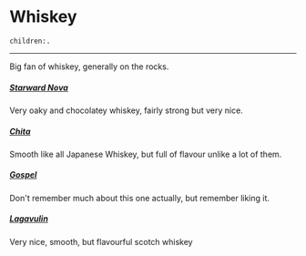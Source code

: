 # Whiskey
```query
children:.
```
---

Big fan of whiskey, generally on the rocks.

##### [Starward Nova](https://starward.com.au/products/nova?srsltid=AfmBOorxknlc0jsKxmgBj8ZkM9PK4T1zd6kSNcstf_t1U7kv2_EXlQRL)
Very oaky and chocolatey whiskey, fairly strong but very nice.

##### [Chita](https://house.suntory.com/chita-whisky/chita-single-grain-whisky)
Smooth like all Japanese Whiskey, but full of flavour unlike a lot of them.

##### [Gospel](https://www.thegospelwhiskey.com/collections/whiskey/products/straight-rye-whiskey)
Don't remember much about this one actually, but remember liking it.

##### [Lagavulin](https://kentstreetcellars.com.au/products/lagavulin-12-year-old-single-malt-scotch-whisky-700ml-special-release-2022)
Very nice, smooth, but flavourful scotch whiskey